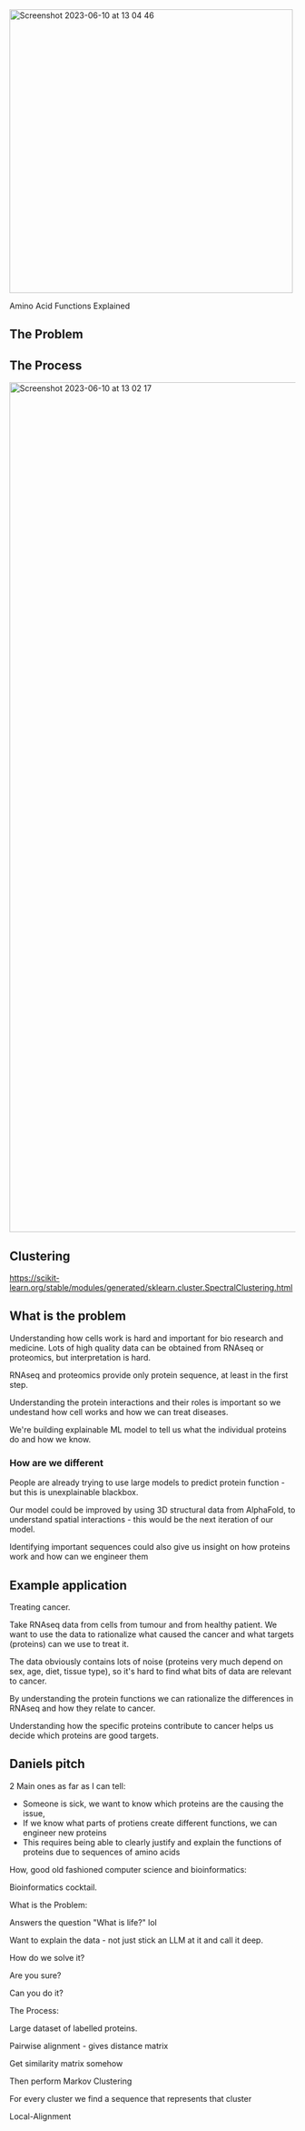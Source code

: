 <img width="499" alt="Screenshot 2023-06-10 at 13 04 46" src="https://github.com/dvlasits/AFEX.ai/assets/11242884/23fa2fb9-9deb-4f51-b742-40fd5a4111b6">


Amino Acid Functions Explained

## The Problem


## The Process

<img width="1495" alt="Screenshot 2023-06-10 at 13 02 17" src="https://github.com/dvlasits/AFEX.ai/assets/11242884/be19748f-582b-4994-bd76-9794399e24f3">



## Clustering
https://scikit-learn.org/stable/modules/generated/sklearn.cluster.SpectralClustering.html

## What is the problem
Understanding how cells work is hard and important for bio research and medicine. Lots of high quality data can be obtained from RNAseq or proteomics, but interpretation is hard.

RNAseq and proteomics provide only protein sequence, at least in the first step.

Understanding the protein interactions and their roles is important so we undestand how cell works and how we can treat diseases.

We're building explainable ML model to tell us what the individual proteins do and how we know.

### How are we different
People are already trying to use large models to predict protein function - but this is unexplainable blackbox.

Our model could be improved by using 3D structural data from AlphaFold, to understand spatial interactions - this would be the next iteration of our model.

Identifying important sequences could also give us insight on how proteins work and how can we engineer them

## Example application
Treating cancer.

Take RNAseq data from cells from tumour and from healthy patient. We want to use the data to rationalize what caused the cancer and what targets (proteins) can we use to treat it.

The data obviously contains lots of noise (proteins very much depend on sex, age, diet, tissue type), so it's hard to find what bits of data are relevant to cancer.

By understanding the protein functions we can rationalize the differences in RNAseq and how they relate to cancer.

Understanding how the specific proteins contribute to cancer helps us decide which proteins are good targets.

## Daniels pitch

2 Main ones as far as I can tell:

- Someone is sick, we want to know which proteins are the causing the issue, 
- If we know what parts of protiens create different functions, we can engineer new proteins
- This requires being able to clearly justify and explain the functions of proteins due to sequences of amino acids

How, good old fashioned computer science and bioinformatics:

Bioinformatics cocktail.

What is the Problem:

Answers the question "What is life?" lol

Want to explain the data - not just stick an LLM at it and call it deep.

How do we solve it?


Are you sure?


Can you do it?



The Process:

Large dataset of labelled proteins.

Pairwise alignment - gives distance matrix

Get similarity matrix somehow

Then perform Markov Clustering

For every cluster we find a sequence that represents that cluster

Local-Alignment
